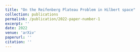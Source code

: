 ```yaml
---
title: "On the Reifenberg Plateau Problem in Hilbert space"
collection: publications
permalink: /publication/2022-paper-number-1
excerpt: ''
date: 2022
venue: 'arXiv'
paperurl: ''
citation: ''
---
```






